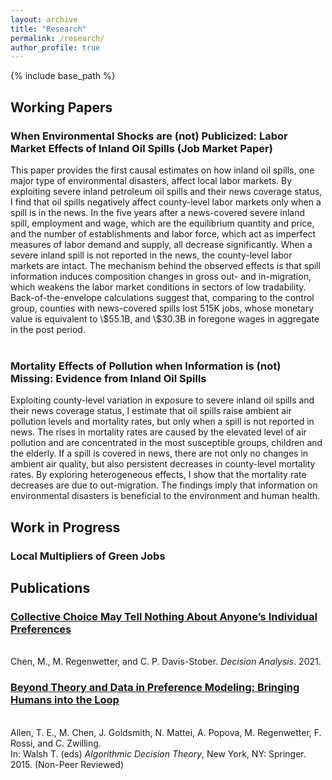 ```yaml
---
layout: archive
title: "Research"
permalink: /research/
author_profile: true
---
```


{% include base_path %}

<p id="1.5-spaced" style="line-height: 150%;">
<h2> Working Papers </h2>
<!-- 
<div><a href="http://kevincng.github.io/files/stem.pdf">The Returns to STEM Programs for Less-Prepared Students</a><br>
<p style="margin-left: 40px"> with Evan Riehl <br>
Revise & resubmit, <i> American Economic Journal: Economic Policy </i> </p> </div> <br>  
-->

<div><h3>When Environmental Shocks are (not) Publicized: Labor Market Effects of Inland Oil Spills (Job Market Paper)</h3></div>
<div>This paper provides the first causal estimates on how inland oil spills, one major type of environmental disasters, affect local labor markets. By exploiting severe inland petroleum oil spills and their news coverage status, I find that oil spills negatively affect county-level labor markets only when a spill is in the news. In the five years after a news-covered severe inland spill, employment and wage, which are the equilibrium quantity and price, and the number of establishments and labor force, which act as imperfect measures of labor demand and supply, all decrease significantly. When a severe inland spill is not reported in the news, the county-level labor markets are intact. The mechanism behind the observed effects is that spill information induces composition changes in gross out- and in-migration, which weakens the labor market conditions in sectors of low tradability. Back-of-the-envelope calculations suggest that, comparing to the control group, counties with news-covered spills lost 515K jobs, whose monetary value is equivalent to \$55.1B, and \$30.3B in foregone wages in aggregate in the post period.</div> <br>


<div><h3>Mortality Effects of Pollution when Information is (not) Missing: Evidence from Inland Oil Spills</h3></div>
<div> Exploiting county-level variation in exposure to severe inland oil spills and their news coverage status, I estimate that oil spills raise ambient air pollution levels and mortality rates, but only when a spill is not reported in news. The rises in mortality rates are caused by the elevated level of air pollution and are concentrated in the most susceptible groups, children and the elderly. If a spill is covered in news, there are not only no changes in ambient air quality, but also persistent decreases in county-level mortality rates. By exploring heterogeneous effects, I show that the mortality rate decreases are due to out-migration. The findings imply that information on environmental disasters is beneficial to the environment and human health.</div> 
</p>

<p id="1.5-spaced" style="line-height: 150%;">
<h2> Work in Progress </h2>
<div><h3>Local Multipliers of Green Jobs</h3></div>
</p>

<p id="1.5-spaced" style="line-height: 150%;">
<h2> Publications </h2>
<div><a href="https://pubsonline.informs.org/doi/abs/10.1287/deca.2020.0417"><h3>Collective Choice May Tell Nothing About Anyone’s Individual Preferences</h3></a><br>
 Chen, M., M. Regenwetter, and C. P. Davis-Stober.
 <i>Decision Analysis</i>. 2021.</div>
 
 <div><a href="https://link.springer.com/chapter/10.1007/978-3-319-23114-3_1"><h3>Beyond Theory and Data in Preference Modeling: Bringing Humans into the Loop</h3></a><br>
 Allen, T. E., M. Chen, J. Goldsmith, N. Mattei, A. Popova, M. Regenwetter, F. Rossi, and C. Zwilling.<br>
 In: Walsh T. (eds) <i>Algorithmic Decision Theory</i>, New York, NY: Springer. 2015. (Non-Peer Reviewed)</div>
</p>

